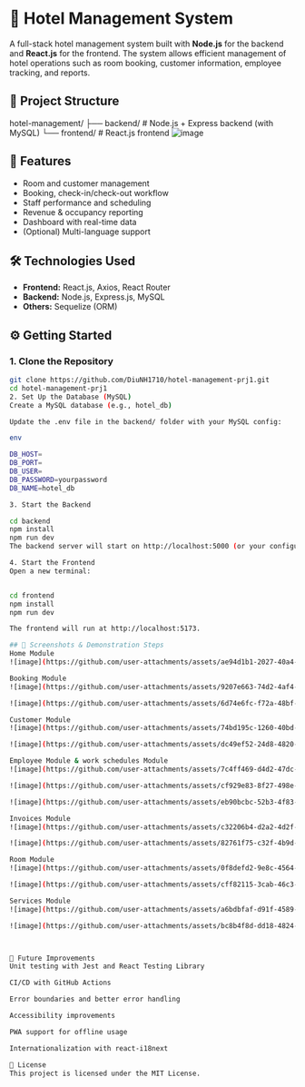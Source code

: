 # 🏨 Hotel Management System

A full-stack hotel management system built with **Node.js** for the backend and **React.js** for the frontend. The system allows efficient management of hotel operations such as room booking, customer information, employee tracking, and reports.

## 📁 Project Structure

hotel-management/
├── backend/ # Node.js + Express backend (with MySQL)
└── frontend/ # React.js frontend
![image](https://github.com/user-attachments/assets/33c560a3-78f3-4127-9706-be75ad58d475)


## 🚀 Features

- Room and customer management
- Booking, check-in/check-out workflow
- Staff performance and scheduling
- Revenue & occupancy reporting
- Dashboard with real-time data
- (Optional) Multi-language support

## 🛠️ Technologies Used

- **Frontend:** React.js, Axios, React Router
- **Backend:** Node.js, Express.js, MySQL
- **Others:** Sequelize (ORM)

## ⚙️ Getting Started

### 1. Clone the Repository

```bash
git clone https://github.com/DiuNH1710/hotel-management-prj1.git
cd hotel-management-prj1
2. Set Up the Database (MySQL)
Create a MySQL database (e.g., hotel_db)

Update the .env file in the backend/ folder with your MySQL config:

env

DB_HOST=
DB_PORT=
DB_USER=
DB_PASSWORD=yourpassword
DB_NAME=hotel_db

3. Start the Backend

cd backend
npm install
npm run dev
The backend server will start on http://localhost:5000 (or your configured port).

4. Start the Frontend
Open a new terminal:


cd frontend
npm install
npm run dev

The frontend will run at http://localhost:5173.

## 📸 Screenshots & Demonstration Steps
Home Module
![image](https://github.com/user-attachments/assets/ae94d1b1-2027-40a4-a0ba-cbc6b14cae4b)

Booking Module
![image](https://github.com/user-attachments/assets/9207e663-74d2-4af4-8e74-f4e1e46566eb)

![image](https://github.com/user-attachments/assets/6d74e6fc-f72a-48bf-b63b-8ce687899085)

Customer Module
![image](https://github.com/user-attachments/assets/74bd195c-1260-40bd-8441-23087a43eecd)

![image](https://github.com/user-attachments/assets/dc49ef52-24d8-4820-83f0-d4dfe14c9746)

Employee Module & work schedules Module
![image](https://github.com/user-attachments/assets/7c4ff469-d4d2-47dc-80be-8c63e35cb2c6)

![image](https://github.com/user-attachments/assets/cf929e83-8f27-498e-8c81-ae84dc672c11)

![image](https://github.com/user-attachments/assets/eb90bcbc-52b3-4f83-826f-f6bc61f1f2f0)

Invoices Module
![image](https://github.com/user-attachments/assets/c32206b4-d2a2-4d2f-913e-50258a28c777)

![image](https://github.com/user-attachments/assets/82761f75-c32f-4b9d-833b-d410891693af)

Room Module
![image](https://github.com/user-attachments/assets/0f8defd2-9e8c-4564-9466-01a0e76bc931)

![image](https://github.com/user-attachments/assets/cff82115-3cab-46c3-a803-366c4986655d)

Services Module
![image](https://github.com/user-attachments/assets/a6bdbfaf-d91f-4589-8bd5-ec25c4468db7)

![image](https://github.com/user-attachments/assets/bc8b4f8d-dd18-4824-a367-aa98454d8fb6)



🧪 Future Improvements
Unit testing with Jest and React Testing Library

CI/CD with GitHub Actions

Error boundaries and better error handling

Accessibility improvements

PWA support for offline usage

Internationalization with react-i18next

📄 License
This project is licensed under the MIT License.
